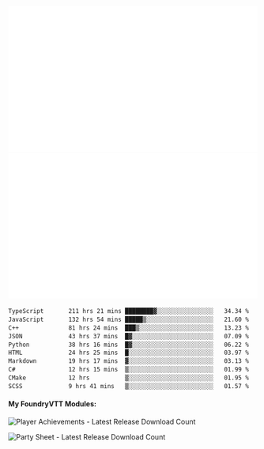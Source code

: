 
![](https://raw.githubusercontent.com/eddiedover/ghstats/master/generated/overview.svg)
![](https://raw.githubusercontent.com/eddiedover/ghstats/master/generated/languages.svg)

<!--START_SECTION:waka-->

```txt
TypeScript       211 hrs 21 mins ████████▓░░░░░░░░░░░░░░░░   34.34 %
JavaScript       132 hrs 54 mins █████▒░░░░░░░░░░░░░░░░░░░   21.60 %
C++              81 hrs 24 mins  ███▒░░░░░░░░░░░░░░░░░░░░░   13.23 %
JSON             43 hrs 37 mins  █▓░░░░░░░░░░░░░░░░░░░░░░░   07.09 %
Python           38 hrs 16 mins  █▓░░░░░░░░░░░░░░░░░░░░░░░   06.22 %
HTML             24 hrs 25 mins  █░░░░░░░░░░░░░░░░░░░░░░░░   03.97 %
Markdown         19 hrs 17 mins  ▓░░░░░░░░░░░░░░░░░░░░░░░░   03.13 %
C#               12 hrs 15 mins  ▒░░░░░░░░░░░░░░░░░░░░░░░░   01.99 %
CMake            12 hrs          ▒░░░░░░░░░░░░░░░░░░░░░░░░   01.95 %
SCSS             9 hrs 41 mins   ▒░░░░░░░░░░░░░░░░░░░░░░░░   01.57 %
```

<!--END_SECTION:waka-->

#### My FoundryVTT Modules:

  ![Player Achievements - Latest Release Download Count](https://img.shields.io/badge/dynamic/json?label=Player%20Achievements%20-%20Downloads@latest&query=assets%5B1%5D.download_count&url=https%3A%2F%2Fapi.github.com%2Frepos%2FEddieDover%2Ffvtt-player-achievements%2Freleases%2Flatest)

  ![Party Sheet - Latest Release Download Count](https://img.shields.io/badge/dynamic/json?label=Party%20Sheet%20-%20Downloads@latest&query=assets%5B1%5D.download_count&url=https%3A%2F%2Fapi.github.com%2Frepos%2FEddieDover%2Ffvtt-party-sheet%2Freleases%2Flatest)

<a rel="me" href="https://techhub.social/@EddieDover"></a>
